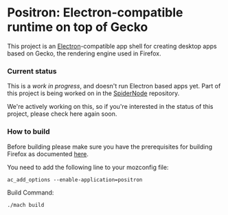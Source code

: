Positron: Electron-compatible runtime on top of Gecko
===
This project is an [Electron](http://electron.atom.io/)-compatible app shell for creating desktop apps based on Gecko, the rendering engine used in Firefox.

### Current status
This is a _work in progress_, and doesn't run Electron based apps yet.  Part of this project is being worked on in the [SpiderNode](https://github.com/mozilla/spidernode) repository.

We're actively working on this, so if you're interested in the status of this project, please check here again soon.

### How to build
Before building please make sure you have the prerequisites for building Firefox as documented [here](https://developer.mozilla.org/en-US/docs/Mozilla/Developer_guide/Build_Instructions/Simple_Firefox_build#Build_prerequisites).

You need to add the following line to your mozconfig file:
```
ac_add_options --enable-application=positron
```

Build Command:
```bash
./mach build
```
